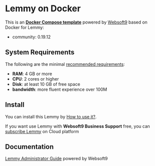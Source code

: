 # Lemmy on Docker  

This is an **[Docker Compose template](https://github.com/Websoft9/docker-library)** powered by [Websoft9](https://www.websoft9.com) based on Docker for Lemmy:


 - community:  0.19.12


## System Requirements

The following are the minimal [recommended requirements](https://join-lemmy.org):

* **RAM**: 4 GB or more
* **CPU**: 2 cores or higher
* **Disk**: at least 10 GB of free space
* **bandwidth**: more fluent experience over 100M  

## Install

You can install this Lemmy by [How to use it?](https://github.com/Websoft9/docker-library#how-to-use-it).   

If you want use Lemmy with **Websoft9 Business Support** free, you can [subscribe Lemmy](https://www.websoft9.com/apps) on Cloud platform

## Documentation

[Lemmy Administrator Guide](https://support.websoft9.com/docs/lemmy) powered by Websoft9